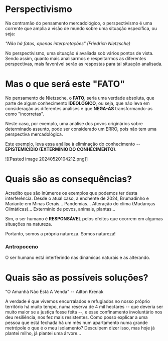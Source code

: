 # Perspectivismo

Na contramão do pensamento mercadológico, o perspectivismo é uma corrente que amplia a visão de mundo sobre uma situação específica, ou seja:

*"Não há fatos, apenas interpretações" (Friedrich Nietzsche)*

No perspectivismo, uma situação é avaliada sob vários pontos de vista. Sendo assim, quanto mais analisarmos e respeitarmos as diferentes perspectivas, mais favorável serão as respostas para tal situação analisada.

# Mas o que será este "FATO"

No pensamento de Nietzsche, o **FATO**, seria uma verdade absoluta, que parte de algum conhecimento **IDEOLÓGICO**, ou seja, que não leva em consideração as diferentes análises e que **NEGA-AS** transformando-as como "incorretas".

Neste caso, por exemplo, uma análise dos povos originários sobre determinado assunto, pode ser considerado um ERRO, pois não tem uma perspectiva mercadológica.

Este exemplo, leva essa análise à eliminação do conhecimento -- **EPISTEMICÍDIO (EXTERMÍNIO DO CONHECIMENTO)**.

![[Pasted image 20240520104212.png]]

# Quais são as consequências?

Acredito que são inúmeros os exemplos que podemos ter desta interferência. Desde o atual caso, a enchente de 2024, Brumadinho e Mariante em Minas Gerais... Pandemias... Alteração do clima (Mudanças Climáticas)... Extermínio de povos, animais, plantas...

Sim, o ser humano é **RESPONSÁVEL** pelos efeitos que ocorrem em algumas situações na natureza.

Portanto, somos a própria natureza. Somos natureza!

### Antropoceno

O ser humano está interferindo nas dinâmicas naturais e as alterando.

# Quais são as possíveis soluções?

"O Amanhã Não Está A Venda" -- Ailton Krenak

A verdade é que vivemos encurralados e refugiados no nosso próprio território há muito tempo, numa reserva de 4 mil hectares -- que deveria ser muito maior se a justiça fosse feita --, e esse confinamento involuntário nos deu resiliência, nos fez mais resistentes. Como posso explicar a uma pessoa que está fechada há um mês num apartamento numa grande metrópole o que é o meu isolamento? Desculpem dizer isso, mas hoje já plantei milho, já plantei uma árvore...
